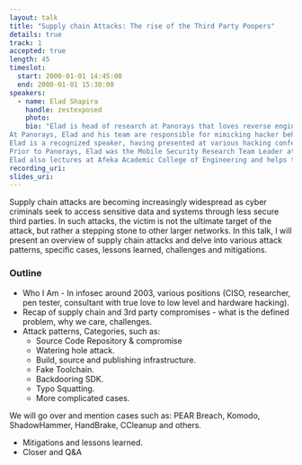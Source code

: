 ```yaml
---
layout: talk
title: "Supply chain Attacks: The rise of the Third Party Poopers"
details: true
track: 1
accepted: true
length: 45
timeslot:
  start: 2000-01-01 14:45:00
  end: 2000-01-01 15:30:00
speakers: 
  - name: Elad Shapira
    handle: zestexposed
    photo: 
    bio: "Elad is head of research at Panorays that loves reverse engineering, low level and hardware hacking.
At Panorays, Elad and his team are responsible for mimicking hacker behavior by researching new attack techniques and vectors in order to automatically test the security posture of companies en masse. 
Elad is a recognized speaker, having presented at various hacking conferences such BlueHat IL, ReCon and Defcon meetups. 
Prior to Panorays, Elad was the Mobile Security Research Team Leader at AVG technologies.
Elad also lectures at Afeka Academic College of Engineering and helps to organize local hacking competitions."
recording_uri: 
slides_uri: 
---
```


Supply chain attacks are becoming increasingly widespread as cyber criminals seek to access sensitive data and systems through less secure third parties. 
In such attacks, the victim is not the ultimate target of the attack, but rather a stepping stone to other larger networks. 
In this talk, I will present an overview of supply chain attacks and delve into various attack patterns, specific cases, lessons learned, challenges and mitigations.

### Outline

 - Who I Am - In infosec around 2003, various positions (CISO, researcher, pen tester, consultant with true love to low level and hardware hacking).
 - Recap of supply chain and 3rd party compromises - what is the defined problem, why we care, challenges.
 - Attack patterns, Categories, such as:
   * Source Code Repository & compromise 
   * Watering hole attack.
   * Build, source and publishing infrastructure.
   * Fake Toolchain.
   * Backdooring SDK.
   * Typo Squatting.
   * More complicated cases.

We will go over and mention cases such as: PEAR Breach, Komodo, ShadowHammer, HandBrake, CCleanup and others.

 - Mitigations and lessons learned.
 - Closer and Q&A